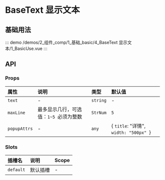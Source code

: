 # BaseText 显示文本

## 基础用法



::: demo 
/demos/2_组件_comp/1_基础_basic/4_BaseText 显示文本/1_BasicUse.vue
:::


## API 

### Props

|属性|说明|类型|默认值|
|:---|:---|:---|:---|
|`text`|-|`string`|-|
|`maxLine`|最多显示几行，可选值：`1~5 `必须为整数|`StrNum`|`5`|
|`popupAttrs`|-|`any`|{ `title`: "详情", `width: "500px" `}|

### Slots

|插槽名|说明|Scope|
|:---|:---|:---|
|`default`|默认插槽|-|

